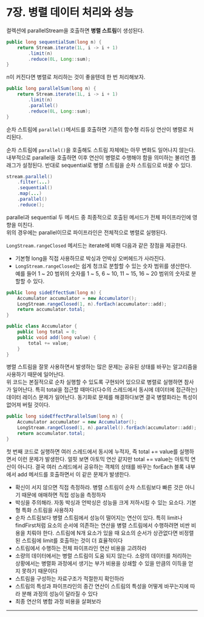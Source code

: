 # 7장. 병렬 데이터 처리와 성능

컬렉션에 parallelStream을 호출하면 **병렬 스트림**이 생성된다.  

```java
public long sequentialSum(long n) {
    return Stream.iterate(1L, i -> i + 1)
        .limit(n)
        .reduce(0L, Long::sum);
}
```

n이 커진다면 병렬로 처리하는 것이 좋을텐데 한 번 처리해보자.  

```java
public long parallelSum(long n) {
    return Stream.iterate(1L, i -> i + 1)
        .limit(n)
        .parallel()
        .reduce(0L, Long::sum);
}
```

순차 스트림에 ``parallel()``메서드를 호출하면 기존의 함수형 리듀싱 연산이 병렬로 처리된다.  

순차 스트림에 ``parallel()``을 호출해도 스트림 자체에는 아무 변화도 일어나지 않는다. 내부적으로 parallel을 호출하면 이후 연산이 병렬로 수행해야 함을 의미하는 불리언 플래그가 설정된다. 반대로 sequential로 병렬 스트림을 순차 스트림으로 바꿀 수 있다.  

```java
stream.parallel()
    .filter(...)
    .sequential()
    .map(...)
    .parallel()
    .reduce();
```

parallel과 sequential 두 메서드 중 최종적으로 호출된 메서드가 전체 파이프라인에 영향을 미친다.  
위의 경우에는 parallel이므로 파이프라인은 전체적으로 병렬로 실행된다.  

``LongStream.rangeClosed`` 메서드는 iterate에 비해 다음과 같은 장점을 제공한다.  

* 기본형 long을 직접 사용하므로 박싱과 언박싱 오버헤드가 사라진다.
* ``LongStream.rangeClosed``는 쉽게 청크로 분할할 수 있는 숫자 범위를 생산한다. 예를 들어 1 ~ 20 범위의 숫자를 1 ~ 5, 6 ~ 10, 11 ~ 15, 16 ~ 20 범위의 숫자로 분할할 수 있다.

```java
public long sideEffectSum(long n) {
    Accumulator accumulator = new Accumulator();
    LongStream.rangeClosed(1, n).forEach(accumulator::add);
    return accumulator.total;
}

public class Accumulator {
    public long total = 0;
    public void add(long value) {
        total += value;
    }
}
```

병렬 스트림을 잘못 사용하면서 발생하는 많은 문제는 공유된 상태를 바꾸는 알고리즘을 사용하기 때문에 일어난다.  
위 코드는 본질적으로 순차 실행할 수 있도록 구현되어 있으므로 병렬로 실행하면 참사가 일어난다. 특히 total을 접근할 때마다(다수의 스레드에서 동시에 데이터에 접근하는) 데이터 레이스 문제가 일어난다. 동기화로 문제를 해결하다보면 결국 병렬화라는 특성이 없어져 버릴 것이다.  

```java
public long sideEffectParallelSum(long n) {
    Accumulator accumulator = new Accumulator();
    LongStream.rangeClosed(1, n).parallel().forEach(accumulator::add);
    return accumulator.total;
}
```

첫 번째 코드로 실행하면 여러 스레드에서 동시에 누적자, 즉 total += value를 실행하면서 이런 문제가 발생한다. 얼핏 보면 아토믹 연산 같지만 total += value는 아토믹 연산이 아니다. 결국 여러 스레드에서 공유하는 객체의 상태를 바꾸는 forEach 블록 내부에서 add 메서드를 호출하면서 이 같은 문제가 발생한다.  

* 확신이 서지 않으면 직접 측정하라. 병렬 스트림이 순차 스트림보다 빠른 것은 아니기 때문에 애매하면 직접 성능을 측정하자
* 박싱을 주의해라. 자동 박싱과 언박싱은 성능을 크게 저하시킬 수 있는 요소다. 기본형 특화 스트림을 사용하자
* 순차 스트림보다 병렬 스트림에서 성능이 떨어지는 연산이 있다. 특히 limit나 findFirst처럼 요소의 순서에 의존하는 연산을 병렬 스트림에서 수행하려면 비싼 비용을 치뤄야 한다. 스트림에 N개 요소가 있을 때 요소의 순서가 상관없다면 비정렬된 스트림에 limit를 호출하는 것이 더 효율적이다
* 스트림에서 수행하는 전체 파이프라인 연산 비용을 고려하라
* 소량의 데이터에서는 병렬 스트림이 도움 되지 않는다. 소량의 데이터를 처리하는 상황에서는 병렬화 과정에서 생기는 부가 비용을 상쇄할 수 있을 만큼의 이득을 얻지 못하기 때문이다
* 스트림을 구성하는 자료구조가 적절한지 확인하라
* 스트림의 특성과 파이프라인의 중간 연산이 스트림의 특성을 어떻게 바꾸는지에 따라 분해 과정의 성능이 달라질 수 있다
* 최종 연산의 병합 과정 비용을 살펴보라

***